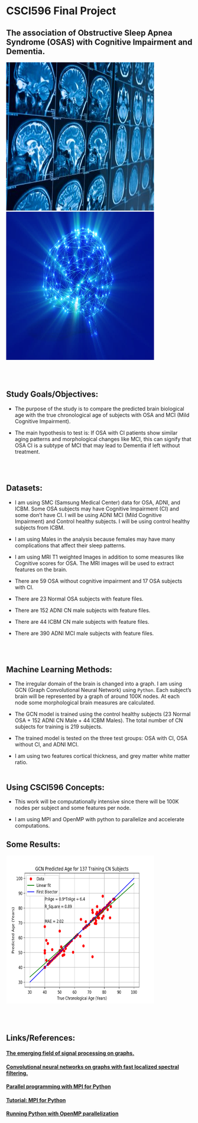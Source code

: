 # CSCI596 Final Project

## The association of Obstructive Sleep Apnea Syndrome (OSAS) with Cognitive Impairment and Dementia. 

<p float="left">
<img src="https://github.com/narzouni/CSCI596/blob/main/BrainMRI.jpg" width="400" height="400" />
<img src="https://github.com/narzouni/CSCI596/blob/main/BrainNodes.jpg" width="400" height="400" />
</p>

<br/><br/>


## Study Goals/Objectives:

+ The purpose of the study is to compare the predicted brain biological age with the true chronological age of subjects with OSA and MCI (Mild Cognitive Impairment). 

+ The main hypothesis to test is: If OSA with CI patients show similar aging patterns and morphological changes like MCI, this can signify that OSA CI is a subtype of MCI that may lead to Dementia if left without treatment.

<br/><br/>

## Datasets:

+ I am using SMC (Samsung Medical Center) data for OSA, ADNI, and ICBM. Some OSA subjects may have Cognitive Impairment (CI) and some don’t have CI. I will be using ADNI MCI (Mild Cognitive Impairment) and Control healthy subjects. I will be using control healthy subjects from ICBM.

+ I am using Males in the analysis because females may have many complications that affect their sleep patterns.

+ I am using MRI T1 weighted Images in addition to some measures like Cognitive scores for OSA. The MRI images will be used to extract features on the brain.

+ There are 59 OSA without cognitive impairment and 17 OSA subjects with CI. 

+ There are 23 Normal OSA subjects with feature files.

+ There are 152 ADNI CN male subjects with feature files.

+ There are 44 ICBM CN male subjects with feature files.

+ There are 390 ADNI MCI male subjects with feature files.

<br/><br/>

## Machine Learning Methods:

+ The irregular domain of the brain is changed into a graph. I am using GCN (Graph Convolutional Neural Network) using `Python`. Each subject’s brain will be
represented by a graph of around 100K nodes. At each node some morphological brain measures are calculated.

+ The GCN model is trained using the control healthy subjects (23 Normal OSA + 152 ADNI CN Male + 44 ICBM Males). The total number of CN subjects for training is 219 subjects.

+ The trained model is tested on the three test groups: OSA with CI, OSA without CI, and ADNI MCI.

+ I am using two features cortical thickness, and grey matter white matter ratio.
<br/><br/>

## Using CSCI596 Concepts:

+ This work will be computationally intensive since there will be 100K nodes per subject and some features per node.

+ I am using MPI and OpenMP with python to parallelize and accelerate computations.

## Some Results:

<img src="https://github.com/narzouni/CSCI596/blob/main/TrainingCNDataMocaU.png" width="400" height="400" />


<br/><br/>
## Links/References:
#### [The emerging field of signal processing on graphs.](https://ieeexplore.ieee.org/document/6494675)
#### [Convolutional neural networks on graphs with fast localized spectral filtering.](https://dl.acm.org/doi/10.5555/3157382.3157527)
#### [Parallel programming with MPI for Python](https://rabernat.github.io/research_computing/parallel-programming-with-mpi-for-python.html)
#### [Tutorial: MPI for Python](https://mpi4py.readthedocs.io/en/stable/tutorial.html)
#### [Running Python with OpenMP parallelization](https://scicomp.aalto.fi/triton/examples/python/python_openmp/python_openmp/)





